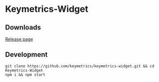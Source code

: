 # Keymetrics-Widget

## Downloads

[Release page](https://github.com/keymetrics/keymetrics-widget/releases)

## Development

```
git clone https://github.com/keymetrics/keymetrics-widget.git && cd Keymetrics-Widget
npm i && npm start
```